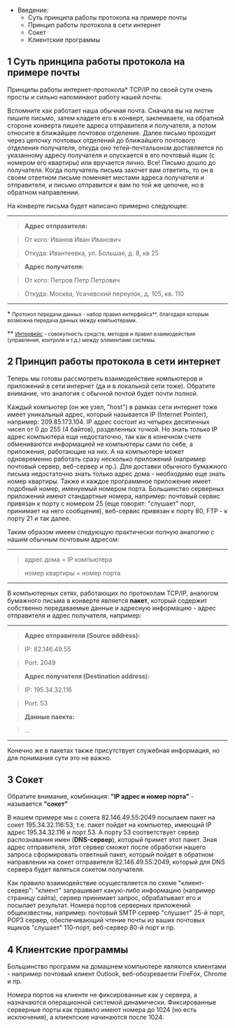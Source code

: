 * Введение:
  * Суть принципа работы протокола на примере почты
  * Принцип работы протокола в сети интернет
  * Сокет
  * Клиентские программы

1 Суть принципа работы протокола на примере почты
-

Принципы работы интернет-протокола\* TCP/IP по своей сути очень просты и сильно
напоминают работу нашей почты.

Вспомните как работает наша обычная почта. Сначала вы на листке пишите письмо,
затем кладете его в конверт, заклеиваете, на обратной стороне конверта пишете
адреса отправителя и получателя, а потом относите в ближайшее почтовое отделение.
Далее письмо проходит через цепочку почтовых отделений до ближайшего почтового
отделения получателя, откуда оно тетей-почтальоном доставляется по указанному
адресу получателя и опускается в его почтовый ящик (с номером его квартиры) или
вручается лично. Все! Письмо дошло до получателя. Когда получатель письма
захочет вам ответить, то он в своем ответном письме поменяет местами адреса получателя
и отправителя, и письмо отправится к вам по той же цепочке, но в обратном направлении.

На конверте письма будет написано примерно следующее:

---------

> **Адрес отправителя:**

> От кого: Иванов Иван Иванович

> Откуда: Ивантеевка, ул. Большая, д. 8, кв 25

> **Адрес получателя:**

> От кого: Петров Петр Петрович

> Откуда: Москва, Усачевский переулок, д. 105, кв. 110

---------

\* <small>Протокол передачи данных - набор правил интерфейса\*\*, благодаря которым возможна передача данных между компьютерами.</small>

\*\* <small>[Интерфейс](http://ru.wikipedia.org/wiki/%D0%98%D0%BD%D1%82%D0%B5%D1%80%D1%84%D0%B5%D0%B9%D1%81) - совокупность средств, методов и правил взаимодействия (управления,
контроля и т.д.) между элементами системы. </small>

2 Принцип работы протокола в сети интернет
-

Теперь мы готовы рассмотреть взаимодействие компьютеров и приложений в сети интернет (да и в локальной сети тоже).
Обратите внимание, что аналогия с обычной почтой будет почти полной.

Каждый компьютер (он же узел, "host") в рамках сети интернет тоже имеет уникальный адрес,
который называется IP (Internet Pointer), например: 209.85.173.104. IP адрес состоит из четырех
десятичных чисел от 0 до 255 (4 байтов), разделенных точкой. Но знать только IP адрес компьютера
еще недостаточно, так как в конечном счете обмениваются информацией не компьютеры сами по себе, а приложения, работающие на них.
А на компьютере может одновременно работать сразу несколько приложений (например почтовый сервер, веб-сервер и пр.).
Для доставки обычного бумажного письма недостаточно знать только адрес дома - необходимо еще
знать номер квартиры. Также и каждое программное приложение имеет подобный номер, именуемый номером
порта. Большинство серверных приложений имеют стандартные номера, например: почтовый
сервис привязан к порту с номером 25 (еще говорят: "слушает" порт, принимает на него
сообщения), веб-сервис привязан к порту 80, FTP - к порту 21 и так далее.

Таким образом имеем следующую практически полную аналогию с нашим обычным почтовым адресом:

---------

> адрес дома = IP компьютера

> номер квартиры = номер порта

---------

В компьютерных сетях, работающих по протоколам TCP/IP, аналогом бумажного письма в конверте
является **пакет**, который содержит собственно передаваемые данные и адресную информацию - адрес
отправителя и адрес получателя, например:

---------

> **Адрес отправителя (Source address):**

> IP: 82.146.49.55

> Port: 2049


> **Адрес получателя (Destination address):**

> IP: 195.34.32.116

> Port: 53


> **Данные паекта:**

> ...

---------

Конечно же в пакетах также присутствует служебная информация, но для понимания сути это
не важно.

3 Сокет
-
Обратите внимание, комбинация: **"IP адрес и номер порта"** - называется **"сокет"**

В нашем примере мы с сокета 82.146.49.55:2049 посылаем пакет на сокет 195.34.32.116:53,
т.е. пакет пойдет на компьютер, имеющий IP адрес 195.34.32.116 и порт 53. А порту 53
соответствует сервер распознавания имен (**DNS-сервер**), который примет этот пакет.
Зная адрес отправителя, этот сервер сможет после обработки нашего запроса сформировать ответный
пакет, который пойдет в обратном направлении на сокет отправителя 82.146.49.55:2049, который
для DNS сервера будет являться сокетом получателя.

Как правило взаимодействие осуществляется по схеме "клиент-сервер": "клиент" запрашивает
какую-либо информацию (например страницу сайта), сервер принимает запрос, обрабатывает его
и посылает результат. Номера портов серверных приложений общеизвестны, например: почтовый
SMTP сервер "слушает" 25-й порт, POP3 сервер, обеспечивающий чтение почты из ваших почтовых
ящиков "слушает" 110-порт, веб-сервер 80-й порт и пр.

4 Клиентские программы
-
Большинство программ на домашнем компьютере являются клиентами - например почтовый
клиент Outlook, веб-обозреваетли FireFox, Chrome и пр.

Номера портов на клиенте не фиксированные как у сервера, а назначаются операционной системой
динамически. Фиксированные серверные порты как правило имеют номера до 1024 (но есть исключения),
а клиентские начинаются после 1024.





<!--vim:set spelllang=ru-->
